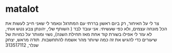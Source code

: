 # matalot
צר לי על האיחור, רק ביום ראשון בררתי עם המתרגל ונאמר לי שאני חייב לעשות את הכל מונחה עצמים, ולא כפי שעשיתי.
אני עובד לבד ( השותף שלי, יהונתן צבע נטש אותי, לא עזר לי אפילו בשורת קוד אחת מאז תחילת השנה), נשוי ומוותר על כמויות של שיעורים כדי להגיש את זה כמה שיותר מהר
אשמח להתחשבות.
תודה מראש,
יצחק שנלר, 313517112

